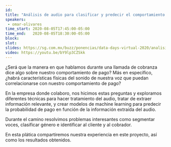 ```yaml
---
id: 
title: "Análisis de audio para clasificar y predecir el comportamiento de clientes"
speakers:
 - omar-olivares
time_start: 2020-08-05T17:45:00-05:00
time_end:   2020-08-05T18:30:00-05:00
block: 
slot: 
slides: https://sg.com.mx/buzz/ponencias/data-days-virtual-2020/analisis-de-audio-para-clasificar-y-predecir-el
video: https://youtu.be/bY9lp3CZSkk
---
```


¿Será que la manera en que hablamos durante una llamada de cobranza dice algo sobre nuestro comportamiento de pago? Más en específico, ¿habrá características físicas del sonido de nuestra voz que puedan correlacionarse con nuestro comportamiento de pago?

En la empresa donde colaboro, nos hicimos estas preguntas y exploramos diferentes técnicas para hacer tratamiento del audio, tratar de extraer información relevante, y crear modelos de machine learning para predecir la probabilidad de pago en función de la información extraída del audio.

Durante el camino resolvimos problemas interesantes como segmentar voces, clasificar género e identificar al cliente y al cobrador.

En esta plática compartiremos nuestra experiencia en este proyecto, así como los resultados obtenidos.